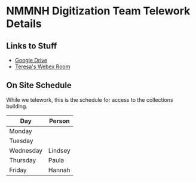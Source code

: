 # NMMNH Digitization Team Telework Details

## Links to Stuff

* [Google Drive](https://drive.google.com/drive/folders/1Fol3x_1L2UOc0PoMQKS7ldOrofJACL09)
* [Teresa's Webex Room](https://meetingsamer.webex.com/meet/teresa.mayfield-mey)

## On Site Schedule

While we telework, this is the schedule for access to the collections building.

Day | Person
--- | ---
Monday | 
Tuesday | 
Wednesday | Lindsey
Thursday | Paula
Friday | Hannah

